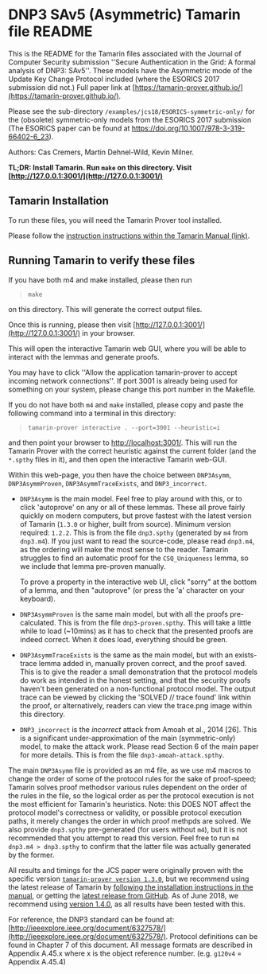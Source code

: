 DNP3 SAv5 (Asymmetric) Tamarin file README
==========================================

This is the README for the Tamarin files associated with the Journal of Computer Security submission 
''Secure Authentication in the Grid: A formal analysis of DNP3: SAv5''.
These models have the Asymmetric mode of the Update Key Change Protocol included (where the ESORICS
2017 submission did not.) Full paper link at [https://tamarin-prover.github.io/](https://tamarin-prover.github.io/).

Please see the sub-directory `/examples/jcs18/ESORICS-symmetric-only/` for the (obsolete) symmetric-only models from the ESORICS 2017 submission (The ESORICS paper can be found at https://doi.org/10.1007/978-3-319-66402-6_23).

Authors: Cas Cremers, Martin Dehnel-Wild, Kevin Milner.

**TL;DR: Install Tamarin. Run `make` on this directory. Visit [http://127.0.0.1:3001/](http://127.0.0.1:3001/)**


Tamarin Installation
--------------------

To run these files, you will need the Tamarin Prover tool installed.

Please follow the [instruction instructions within the Tamarin Manual (link)](https://tamarin-prover.github.io/manual/master/book/002_installation.html).



Running Tamarin to verify these files
-------------------------------------

If you have both m4 and make installed, please then run

>     make

on this directory. This will generate the correct output files.

Once this is running, please then visit [http://127.0.0.1:3001/](http://127.0.0.1:3001/) in your browser.

This will open the interactive Tamarin web GUI, where you will be able to interact with the lemmas and generate proofs.


You may have to click ''Allow the application tamarin-prover to accept incoming network connections''.
If port 3001 is already being used for something on your system, please change this port number in the Makefile.

If you do not have both `m4` and `make` installed, please copy and paste the following command into a terminal in this directory:

>     tamarin-prover interactive . --port=3001 --heuristic=i

and then point your browser to [http://localhost:3001/](http://localhost:3001/).
This will run the Tamarin Prover with the correct heuristic against the current folder (and the `*.spthy` files in it), and then open the interactive Tamarin web-GUI.

Within this web-page, you then have the choice between `DNP3Asymm`,
`DNP3AsymmProven`, `DNP3AsymmTraceExists`, and `DNP3_incorrect`.

- `DNP3Asymm` is the main model. Feel free to play around with this, or to click
  'autoprove' on any or all of these lemmas. These all prove fairly
  quickly on modern computers, but prove fastest with the latest version of
  Tamarin (`1.3.0` or higher, built from source). Minimum version required: `1.2.2`. This is
  from the file `dnp3.spthy` (generated by `m4` from `dnp3.m4`). If you just want
  to read the source-code, please read `dnp3.m4`, as the ordering will make the
  most sense to the reader. Tamarin struggles to find an automatic proof for
  the `CSQ_Uniqueness` lemma, so we include that lemma pre-proven manually.

  To prove a property in the interactive web UI, click "sorry" at the bottom
  of a lemma, and then "autoprove" (or press the 'a' character on your keyboard).

- `DNP3AsymmProven` is the same main model, but with all the proofs pre-
  calculated. This is from the file `dnp3-proven.spthy`. This will take a
  little while to load (~10mins) as it has to check that the presented proofs
  are indeed correct. When it does load, everything should be green.

- `DNP3AsymmTraceExists` is the same as the main model, but with an exists-trace
  lemma added in, manually proven correct, and the proof saved. This is to give
  the reader a small demonstration that the protocol models do work as intended
  in the honest setting, and that the security proofs haven't been generated on
  a non-functional protocol model. The output trace can be viewed by clicking
  the 'SOLVED // trace found' link within the proof, or alternatively, readers
  can view the trace.png image within this directory.

- `DNP3_incorrect` is the *incorrect* attack from Amoah et al., 2014 [26]. This is a
  significant under-approximation of the main (symmetric-only) model, to make
  the attack work. Please read Section 6 of the main paper for more details.
  This is from the file `dnp3-amoah-attack.spthy`.


The main `DNP3Asymm` file is provided as an m4 file, as we use m4 macros to change
the order of some of the protocol rules for the sake of proof-speed; Tamarin
solves proof methodsor various rules dependent on the order of the rules in the file,
so the logical order as per the protocol execution is not the most efficient for
Tamarin's heuristics. Note: this DOES NOT affect the protocol model's
correctness or validity, or possible protocol execution paths, it merely changes
the order in which proof methpds are solved. We also provide `dnp3.spthy` pre-generated
(for users without `m4`), but it is not recommended that you attempt to read this
version. Feel free to run `m4 dnp3.m4 > dnp3.spthy` to confirm that the latter
file was actually generated by the former.


All results and timings for the JCS paper were originally proven with the specific version [`tamarin-prover version 1.3.0`](https://github.com/tamarin-prover/tamarin-prover/tree/8e823691ad3325bce8921617b013735523d74557), but we recommend using the latest release of Tamarin by [following the installation instructions in the manual](https://tamarin-prover.github.io/manual/master/book/002_installation.html), or getting the [latest release from GitHub](https://github.com/tamarin-prover/tamarin-prover/releases). As of June 2018, we recommend using [version 1.4.0](https://github.com/tamarin-prover/tamarin-prover/releases/tag/1.4.0), as all results have been tested with this.



For reference, the DNP3 standard can be found at: [http://ieeexplore.ieee.org/document/6327578/](http://ieeexplore.ieee.org/document/6327578/).
Protocol definitions can be found in Chapter 7 of this document.
All message formats are described in Appendix A.45.x where x is the
object reference number. (e.g. `g120v4` = Appendix A.45.4)
